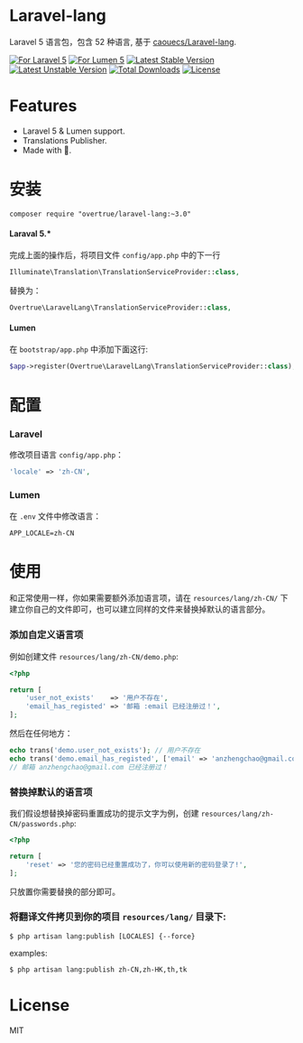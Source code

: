 # Laravel-lang

Laravel 5 语言包，包含 52 种语言, 基于 [caouecs/Laravel-lang](https://github.com/caouecs/Laravel-lang).

[![For Laravel 5][badge_laravel]][link-github-repo]
[![For Lumen 5][badge_lumen]][link-github-repo]
[![Latest Stable Version][badge_stable]][link-packagist]
[![Latest Unstable Version][badge_unstable]][link-packagist]
[![Total Downloads][badge_downloads]][link-packagist]
[![License][badge_license]][link-packagist]

# Features

- Laravel 5 & Lumen support.
- Translations Publisher.
- Made with 💖.

# 安装

```shell
composer require "overtrue/laravel-lang:~3.0"
```

#### Laraval 5.*

完成上面的操作后，将项目文件 `config/app.php` 中的下一行

```php
Illuminate\Translation\TranslationServiceProvider::class,
```

替换为：

```php
Overtrue\LaravelLang\TranslationServiceProvider::class,
```

#### Lumen

在 `bootstrap/app.php` 中添加下面这行:

```php
$app->register(Overtrue\LaravelLang\TranslationServiceProvider::class);
```

# 配置

### Laravel

修改项目语言 `config/app.php`：

```php
'locale' => 'zh-CN',
```

### Lumen

在 `.env` 文件中修改语言：
```
APP_LOCALE=zh-CN
```



# 使用

和正常使用一样，你如果需要额外添加语言项，请在 `resources/lang/zh-CN/` 下建立你自己的文件即可，也可以建立同样的文件来替换掉默认的语言部分。

### 添加自定义语言项

例如创建文件 `resources/lang/zh-CN/demo.php`:

```php
<?php

return [
    'user_not_exists'    => '用户不存在',
    'email_has_registed' => '邮箱 :email 已经注册过！',
];
```
然后在任何地方：

```php
echo trans('demo.user_not_exists'); // 用户不存在
echo trans('demo.email_has_registed', ['email' => 'anzhengchao@gmail.com']);
// 邮箱 anzhengchao@gmail.com 已经注册过！
```

### 替换掉默认的语言项

我们假设想替换掉密码重置成功的提示文字为例，创建 `resources/lang/zh-CN/passwords.php`:

```php
<?php

return [
    'reset' => '您的密码已经重置成功了，你可以使用新的密码登录了!',
];
```

只放置你需要替换的部分即可。


### 将翻译文件拷贝到你的项目 `resources/lang/` 目录下:

```shell
$ php artisan lang:publish [LOCALES] {--force}
```

examples:

```shell
$ php artisan lang:publish zh-CN,zh-HK,th,tk
```

# License

MIT


[badge_laravel]:      https://img.shields.io/badge/laravel-5.*-green.svg
[badge_lumen]:        https://img.shields.io/badge/lumen-5.*-green.svg
[badge_stable]:       https://img.shields.io/packagist/v/overtrue/laravel-lang.svg
[badge_unstable]:     https://img.shields.io/packagist/vpre/overtrue/laravel-lang.svg
[badge_downloads]:    https://img.shields.io/packagist/dt/overtrue/laravel-lang.svg?maxAge=2592000
[badge_license]:      https://img.shields.io/packagist/l/overtrue/laravel-lang.svg?maxAge=2592000

[link-github-repo]:   https://github.com/overtrue/laravel-lang
[link-packagist]:   https://packagist.org/packages/overtrue/laravel-lang
